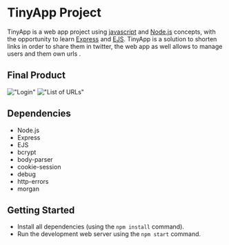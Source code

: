 # TinyApp Project

TinyApp is a web app project using [javascript](https://www.javascript.com/) and [Node.js](https://nodejs.org/en/) concepts, with the opportunity to learn [Express](https://expressjs.com/) and [EJS](http://www.embeddedjs.com/).
TinyApp is a solution to shorten links in order to share them in twitter, the web app as well allows to manage users and them own urls .

## Final Product

!["Login"](#)
!["List of URLs"](#)

## Dependencies

- Node.js
- Express
- EJS
- bcrypt
- body-parser
- cookie-session
- debug
- http-errors
- morgan

## Getting Started

- Install all dependencies (using the `npm install` command).
- Run the development web server using the  `npm start` command.

